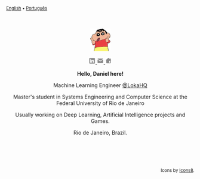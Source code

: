 <sub><a href="./README.md">English</a> • <a href="./README_pt_BR.md">Português</a></sub>
<div align="center">
  <br>
  <br>
  <a href="https://www.danields.me/en">
    <img height="60" src="./imgs/avatars/shinchan.png" />
  </a>
  <br>
  <p>
    <a href="https://www.linkedin.com/in/ddssantos/">
      <img width="18" src="./imgs/linkedin.svg" />
    </a>
    <a href="mailto:daniel@danields.me">
      <img width="18" src="./imgs/email.png" />
    </a>
    <a href="https://www.danields.me/en">
      <img width="18"src="./imgs/webpage.png" />
    </a>
  </p>
  <p><b>Hello, Daniel here!</b></p> 
  <p>Machine Learning Engineer <a target="_blank" href=https://github.com/LokaHQ>@LokaHQ</a></p>
  <p>Master's student in Systems Engineering and Computer Science at the Federal University of Rio de Janeiro</p>
  <p>Usually working on Deep Learning, Artificial Intelligence projects and Games.</p>
  <p>Rio de Janeiro, Brazil.</p>
</div>

<br>
<br>
<br>


<p align='right'><sub>Icons by <a target="_blank" href="https://icons8.com.br">Icons8</a>.</sub></p>


